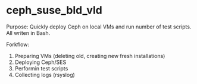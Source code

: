 # ceph_suse_bld_vld

Purpose: Quickly deploy Ceph on local VMs and run number of test scripts. All writen in Bash. 

Forkflow: 

1. Preparing VMs (deleting old, creating new fresh installations)
2. Deploying Ceph/SES
3. Performin test scripts 
4. Collecting logs (rsyslog)



